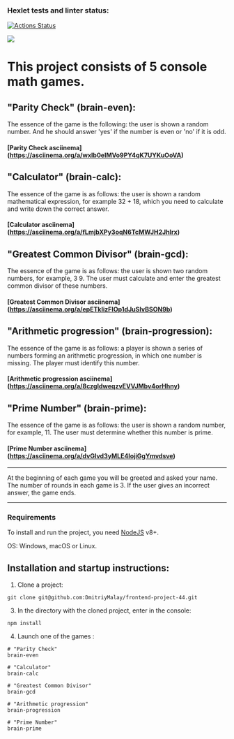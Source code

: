 ### Hexlet tests and linter status:

[![Actions Status](https://github.com/DmitriyMalay/frontend-project-44/actions/workflows/hexlet-check.yml/badge.svg)](https://github.com/DmitriyMalay/frontend-project-44/actions)

<a href="https://codeclimate.com/github/DmitriyMalay/frontend-project-44/maintainability"><img src="https://api.codeclimate.com/v1/badges/2ee7aea3e98b50a49ecb/maintainability" /></a>

# This project consists of 5 console math games.

## "Parity Check" (brain-even):

The essence of the game is the following: the user is shown a random number. And he should answer 'yes' if the number is even or 'no' if it is odd.

#### [Parity Check asciinema] (<https://asciinema.org/a/wxlb0eIMVo9PY4qK7UYKuOoVA>)

## "Calculator" (brain-calc):

The essence of the game is as follows: the user is shown a random mathematical expression, for example 32 + 18, which you need to calculate and write down the correct answer.

#### [Calculator asciinema] (<https://asciinema.org/a/fLmjbXPy3oqN6TcMWJH2Jhlrx>)

## "Greatest Common Divisor" (brain-gcd):

The essence of the game is as follows: the user is shown two random numbers, for example, 3 9. The user must calculate and enter the greatest common divisor of these numbers.

#### [Greatest Common Divisor asciinema] (<https://asciinema.org/a/epETklizFIOp1dJuSIvBSON9b>)

## "Arithmetic progression" (brain-progression):

The essence of the game is as follows: a player is shown a series of numbers forming an arithmetic progression, in which one number is missing. The player must identify this number.

#### [Arithmetic progression asciinema] (<https://asciinema.org/a/8czgldweqzvEVVJMbv4orHhny>)

## "Prime Number" (brain-prime):

The essence of the game is as follows: the user is shown a random number, for example, 11. The user must determine whether this number is prime.

#### [Prime Number asciinema] (<https://asciinema.org/a/dvGIvd3yMLE4lojiGgYmvdsve>)

___

At the beginning of each game you will be greeted and asked your name. The number of rounds in each game is 3. If the user gives an incorrect answer, the game ends.

___

### Requirements

To install and run the project, you need [NodeJS](https://nodejs.org/en) v8+.

OS: Windows, macOS or Linux.


## Installation and startup instructions:


1. Clone a project:

```
git clone git@github.com:DmitriyMalay/frontend-project-44.git
```

3. In the directory with the cloned project, enter in the console:

```
npm install
```

4. Launch one of the games :

```
# "Parity Check"
brain-even
```

```
# "Calculator"
brain-calc
```

```
# "Greatest Common Divisor"
brain-gcd
```

```
# "Arithmetic progression"
brain-progression
```

```
# "Prime Number"
brain-prime
```
